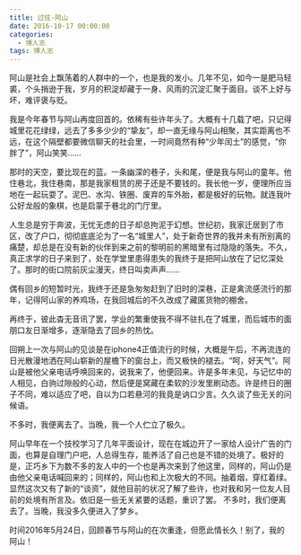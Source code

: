 ```yaml
---
title: 过往-阿山
date: 2016-10-17 00:00:00
categories:
  - 博人志
tags: 博人志
---
```


阿山是社会上飘荡着的人群中的一个，也是我的发小。几年不见，如今一是肥马轻裘，个头捎逊于我，岁月的积淀却藏于一身、风雨的沉淀汇聚于面目。谈不上好与坏，难评褒与贬。

我是今年春节与阿山再度回首的。依稀有些许年头了。大概有十几载了吧，只记得城里花花绿绿，远去了多多少少的“挚友”，却一直无缘与阿山相聚，其实距离也不远，在这个隔壁都要微信聊天的社会里，一时间竟然有种“少年闰土”的感觉，“你胖了”，阿山笑笑......

那时的天空，要比现在的蓝。一条幽深的巷子，头和尾，便是我与阿山的童年。他住巷北，我住巷南，那是我家租赁的房子还是不要钱的。我长他一岁，便理所应当地在一起玩耍了。泥巴、水沟、铁圈、废弃的车外胎，都是极好的玩物。就连我叶公好龙般的象棋，也是启蒙于巷北的门厅里。

人生总是穷于奔波，无忧无虑的日子却总拘泥于幻想。世纪初，我家迁居到了市区，改了户口，彻彻底底沦为了一名“城里人”，处于新奇世界的我并未有所别离的痛楚，却总是在没有新的伙伴到来之前的黎明前的黑暗里有过隐隐的落失。不久，真正求学的日子来到了，处在学堂里患得患失的我终于是把阿山放在了记忆深处了。那时的街口院前灰尘漫天，终日叫卖声声......

偶有回乡的短暂时光，我终于还是急匆匆赶到了旧时的深巷，正是禽流感流行的那年，记得阿山家的养鸡场，在我回城后的不久改成了藏匿货物的棚舍。

再终于，彼此杳无音讯了罢，学业的繁重使我不得不驻扎在了城里，而后城市的面朋口友日渐增多，逐渐隐去了回乡的热忱。

回朔上一次与阿山的见谈是在iphone4正值流行的时候，大概是午后，不再流连的日光散漫地洒在阿山崭新的屋檐下的窗台上，而又极快的褪去。“呵，好天气”。阿山是被他父亲电话呼唤回来的，说我来了，他便回来。许是多年未见，与记忆中的人相见，白驹过隙般的心动，然后便是窝藏在柔软的沙发里刷动态。许是终日的圈子不同，难以适应了吧，自以为口若悬河的我竟是讷口少言。久久谈了些无关的问候语。

不多时，我便离去了。当晚，我一个人伫立了极久。

阿山早年在一个技校学习了几年平面设计，现在在城边开了一家给人设计广告的门面，也算是自理门户吧，人总得生存，能养活了自己也是不错的处境了。极好的是，正巧乡下为数不多的友人中的一个也是再次来到了他这里，同样的，阿山仍是由他父亲电话喊回来的；同样的，阿山也和上次极大的不同。抽着烟，穿红着绿。显然这次又有了新的“谈资”，就他目前的状况了解了些许，也对我和另一位友人目前的处境有所言及。依旧是一些无关紧要的话题，重识了罢。
不多时，我们便离去了。当晚，我没多久便进入了梦乡。

时间2016年5月24日，回顾春节与阿山的在次重逢，但愿此情长久！别了，我的阿山！